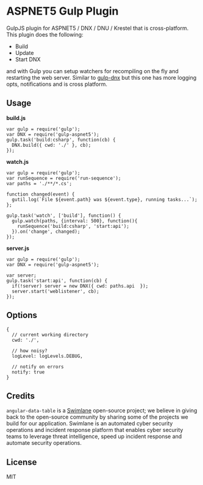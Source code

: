 # ASPNET5 Gulp Plugin

GulpJS plugin for ASPNET5 / DNX / DNU / Krestel that is cross-platform. This plugin does the following:

- Build
- Update
- Start DNX

and with Gulp you can setup watchers for recompiling on the fly and restarting the web server. Similar to [gulp-dnx](https://github.com/tugberkugurlu/gulp-dnx) but this one has more logging opts, notifications and is cross platform.

## Usage

__build.js__
```
var gulp = require('gulp');
var DNX = require('gulp-aspnet5');
gulp.task('build:csharp', function(cb) {
  DNX.build({ cwd: './' }, cb);
});
```

__watch.js__
```
var gulp = require('gulp');
var runSequence = require('run-sequence');
var paths = './**/*.cs';

function changed(event) {
  gutil.log(`File ${event.path} was ${event.type}, running tasks...`);
};

gulp.task('watch', ['build'], function() {
  gulp.watch(paths, {interval: 500}, function(){
    runSequence('build:csharp', 'start:api');
  }).on('change', changed);
});
```

__server.js__
```
var gulp = require('gulp');
var DNX = require('gulp-aspnet5');

var server;
gulp.task('start:api', function(cb) {
  if(!server) server = new DNX({ cwd: paths.api  });
  server.start('weblistener', cb);
});
```

## Options

```
{
  // current working directory
  cwd: './',
  
  // how noisy?
  logLevel: logLevels.DEBUG,
  
  // notify on errors
  notify: true
}

```

## Credits

`angular-data-table` is a [Swimlane](http://swimlane.com) open-source project; we believe in giving back to the open-source community by sharing some of the projects we build for our application. Swimlane is an automated cyber security operations and incident response platform that enables cyber security teams to leverage threat intelligence, speed up incident response and automate security operations.

## License
MIT
